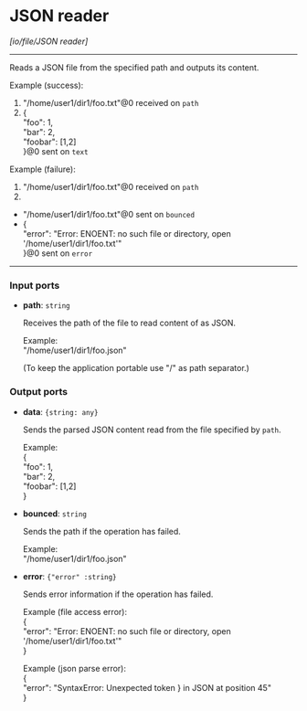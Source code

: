 # JSON reader

_[io/file/JSON reader]_

---

Reads a JSON file from the specified path and outputs its content.  
  
Example (success):  
1. "/home/user1/dir1/foo.txt"@0 received on `path`  
2. {  
  "foo": 1,  
  "bar": 2,  
  "foobar": [1,2]  
}@0 sent on `text`  
  
Example (failure):  
1. "/home/user1/dir1/foo.txt"@0 received on `path`  
2.   
- "/home/user1/dir1/foo.txt"@0 sent on `bounced`  
- {  
  "error": "Error: ENOENT: no such file or directory, open '/home/user1/dir1/foo.txt'"  
}@0 sent on `error`  

---

### Input ports

* __path__: ` string `

    Receives the path of the file to read content of as JSON.  
      
    Example:  
    "/home/user1/dir1/foo.json"  
      
    (To keep the application portable use "/" as path separator.)  

### Output ports

* __data__: ` {string: any} `

    Sends the parsed JSON content read from the file specified by `path`.  
      
    Example:  
    {  
      "foo": 1,  
      "bar": 2,  
      "foobar": [1,2]  
    }  
      


* __bounced__: ` string `

    Sends the path if the operation has failed.  
      
    Example:  
    "/home/user1/dir1/foo.json"  


* __error__: ` {"error" :string} `

    Sends error information if the operation has failed.  
      
    Example (file access error):   
    {  
      "error": "Error: ENOENT: no such file or directory, open '/home/user1/dir1/foo.txt'"  
    }  
      
    Example (json parse error):  
    {  
      "error": "SyntaxError: Unexpected token } in JSON at position 45"  
    }  

